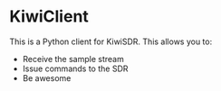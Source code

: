 # KiwiClient

This is a Python client for KiwiSDR. This allows you to:

* Receive the sample stream
* Issue commands to the SDR
* Be awesome

